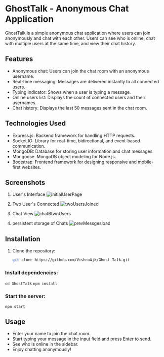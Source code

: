 # GhostTalk - Anonymous Chat Application

GhostTalk is a simple anonymous chat application where users can join anonymously and chat with each other. 
Users can see who is online, chat with multiple users at the same time, and view their chat history.

## Features

- Anonymous chat: Users can join the chat room with an anonymous username.
- Real-time messaging: Messages are delivered instantly to all connected users.
- Typing indicator: Shows when a user is typing a message.
- Online users list: Displays the count of connected users and their usernames.
- Chat history: Displays the last 50 messages sent in the chat room.

## Technologies Used

- Express.js: Backend framework for handling HTTP requests.
- Socket.IO: Library for real-time, bidirectional, and event-based communication.
- MongoDB: Database for storing user information and chat messages.
- Mongoose: MongoDB object modeling for Node.js.
- Bootstrap: Frontend framework for designing responsive and mobile-first websites.

## Screenshots

1. User's Interface
   ![initialUserPage](https://github.com/VishnuAjk/Ghost-Talk/assets/145429961/29114645-52ba-4c89-8a40-c6d29d86d638)

2. Two User's Connected
   ![twoUsersJoined](https://github.com/VishnuAjk/Ghost-Talk/assets/145429961/4a43430b-0f38-44fc-988e-6a05d0abd08c)

3. Chat View
   ![chatBtwnUsers](https://github.com/VishnuAjk/Ghost-Talk/assets/145429961/271a21f9-4786-46a4-9145-12da2827ea12)

4. persistent storage of Chats
   ![prevMessgesload](https://github.com/VishnuAjk/Ghost-Talk/assets/145429961/75a3bedf-8f25-416c-8d71-101ef39313bc)

## Installation

1. Clone the repository:

   ```bash
   git clone https://github.com/VishnuAjk/Ghost-Talk.git
   ```

### Install dependencies:

`cd GhostTalk`
`npm install`

### Start the server:

`npm start`

## Usage

- Enter your name to join the chat room.
- Start typing your message in the input field and press Enter to send.
- See who is online in the sidebar.
- Enjoy chatting anonymously!
